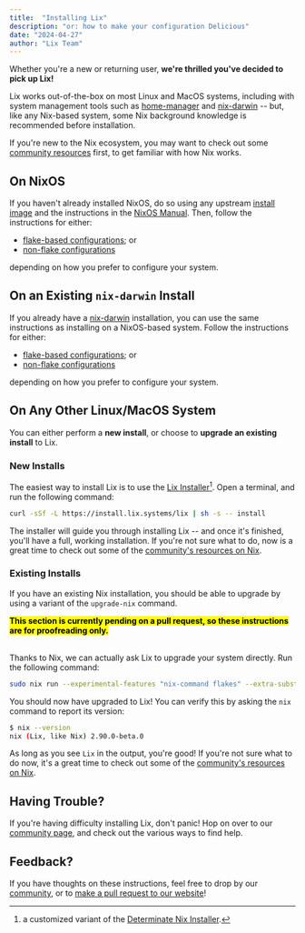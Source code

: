 ```yaml
---
title:  "Installing Lix"
description: "or: how to make your configuration Delicious"
date: "2024-04-27"
author: "Lix Team"
---
```


Whether you're a new or returning user, **we're thrilled you've decided to pick up Lix!**

Lix works out-of-the-box on most Linux and MacOS systems, including with system management tools
such as [home-manager](https://github.com/nix-community/home-manager) and 
[nix-darwin](https://github.com/LnL7/nix-darwin) -- but, like any Nix-based system, some Nix background
knowledge is recommended before installation.

If you're new to the Nix ecosystem, you may want to check out some [community resources](/resources)
first, to get familiar with how Nix works.


## On NixOS

If you haven't already installed NixOS, do so using any upstream 
[install image](https://nixos.org/download/#NixOS) and the instructions in the 
[NixOS Manual](https://nixos.org/manual/nixos/stable/#sec-installation). Then, follow 
the instructions for either:

- [flake-based configurations](/add-to-config#flake-based-configurations); or
- [non-flake configurations](/add-to-config#non-flake-configurations)

depending on how you prefer to configure your system.


## On an Existing `nix-darwin` Install

If you already have a [nix-darwin](https://github.com/LnL7/nix-darwin) installation, you
can use the same instructions as installing on a NixOS-based system. Follow the instructions
for either:

- [flake-based configurations](/add-to-config#flake-based-configurations); or
- [non-flake configurations](/add-to-config#non-flake-configurations)

depending on how you prefer to configure your system.


## On Any Other Linux/MacOS System

You can either perform a **new install**, or choose to 
**upgrade an existing install** to Lix.

### New Installs

The easiest way to install Lix is to use the [Lix Installer](https://git.lix.systems/lix-project/lix-installer)[^1].
Open a terminal, and run the following command:

```sh
curl -sSf -L https://install.lix.systems/lix | sh -s -- install
```

The installer will guide you through installing Lix -- and once it's finished, 
you'll have a full, working installation. If you're not sure what to do, now is a
great time to check out some of the [community's resources on Nix](/resources).

[^1]: a customized variant of the [Determinate Nix Installer](https://github.com/DeterminateSystems/nix-installer).

### Existing Installs

If you have an existing Nix installation, you should be able to upgrade by using a variant
of the `upgrade-nix` command.

<mark>
<b>This section is currently pending on a pull request, so these instructions are for proofreading only.</b>
</mark>
<br/>
<br/>

Thanks to Nix, we can actually ask Lix to upgrade your system directly. Run the following command:

```sh
sudo nix run --experimental-features "nix-command flakes" --extra-substituters https://cache.lix.systems --trusted-public-keys "cache.nixos.org-1:6NCHdD59X431o0gWypbMrAURkbJ16ZPMQFGspcDShjY= cache.lix.systems:aBnZUw8zA7H35Cz2RyKFVs3H4PlGTLawyY5KRbvJR8o=" 'git+https://git@git.lix.systems/lix-project/lix?ref=refs/tags/2.90-beta.0' -- upgrade-nix
```

You should now have upgraded to Lix! You can verify this by asking the `nix` command
to report its version:

```sh
$ nix --version
nix (Lix, like Nix) 2.90.0-beta.0
```

As long as you see `Lix` in the output, you're good! If you're not sure what to do now, it's a
great time to check out some of the [community's resources on Nix](/resources).

## Having Trouble?

If you're having difficulty installing Lix, don't panic! Hop on over to our
[community page](/community), and check out the various ways to find help.

## Feedback?

If you have thoughts on these instructions, feel free to drop by our [community](/community),
or to [make a pull request to our website](git@git.lix.systems:lix-project/lix-website.git)!
